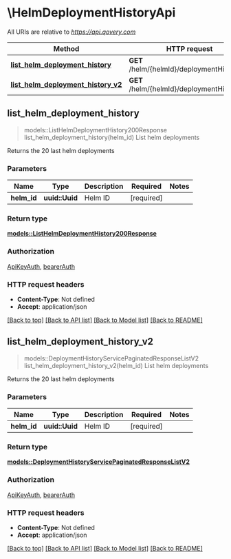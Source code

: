 # \HelmDeploymentHistoryApi

All URIs are relative to *https://api.qovery.com*

Method | HTTP request | Description
------------- | ------------- | -------------
[**list_helm_deployment_history**](HelmDeploymentHistoryApi.md#list_helm_deployment_history) | **GET** /helm/{helmId}/deploymentHistory | List helm deployments
[**list_helm_deployment_history_v2**](HelmDeploymentHistoryApi.md#list_helm_deployment_history_v2) | **GET** /helm/{helmId}/deploymentHistoryV2 | List helm deployments



## list_helm_deployment_history

> models::ListHelmDeploymentHistory200Response list_helm_deployment_history(helm_id)
List helm deployments

Returns the 20 last helm deployments

### Parameters


Name | Type | Description  | Required | Notes
------------- | ------------- | ------------- | ------------- | -------------
**helm_id** | **uuid::Uuid** | Helm ID | [required] |

### Return type

[**models::ListHelmDeploymentHistory200Response**](listHelmDeploymentHistory_200_response.md)

### Authorization

[ApiKeyAuth](../README.md#ApiKeyAuth), [bearerAuth](../README.md#bearerAuth)

### HTTP request headers

- **Content-Type**: Not defined
- **Accept**: application/json

[[Back to top]](#) [[Back to API list]](../README.md#documentation-for-api-endpoints) [[Back to Model list]](../README.md#documentation-for-models) [[Back to README]](../README.md)


## list_helm_deployment_history_v2

> models::DeploymentHistoryServicePaginatedResponseListV2 list_helm_deployment_history_v2(helm_id)
List helm deployments

Returns the 20 last helm deployments

### Parameters


Name | Type | Description  | Required | Notes
------------- | ------------- | ------------- | ------------- | -------------
**helm_id** | **uuid::Uuid** | Helm ID | [required] |

### Return type

[**models::DeploymentHistoryServicePaginatedResponseListV2**](DeploymentHistoryServicePaginatedResponseListV2.md)

### Authorization

[ApiKeyAuth](../README.md#ApiKeyAuth), [bearerAuth](../README.md#bearerAuth)

### HTTP request headers

- **Content-Type**: Not defined
- **Accept**: application/json

[[Back to top]](#) [[Back to API list]](../README.md#documentation-for-api-endpoints) [[Back to Model list]](../README.md#documentation-for-models) [[Back to README]](../README.md)

